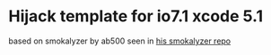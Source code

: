 Hijack template for io7.1 xcode 5.1
==========
based on smokalyzer by ab500 seen in [his smokalyzer repo](https://github.com/ab500/smokalyzer) 

